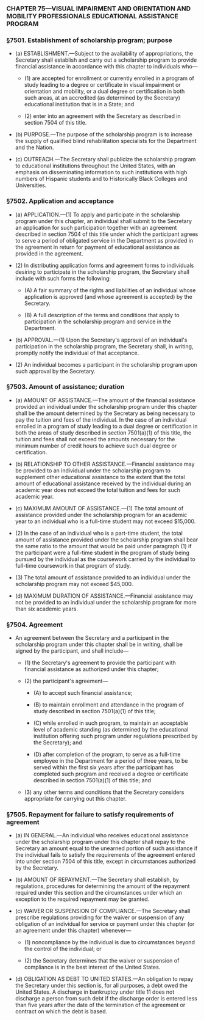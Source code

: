 ### **CHAPTER 75—VISUAL IMPAIRMENT AND ORIENTATION AND MOBILITY PROFESSIONALS EDUCATIONAL ASSISTANCE PROGRAM**

### §7501. Establishment of scholarship program; purpose
* (a) ESTABLISHMENT.—Subject to the availability of appropriations, the Secretary shall establish and carry out a scholarship program to provide financial assistance in accordance with this chapter to individuals who—

  * (1) are accepted for enrollment or currently enrolled in a program of study leading to a degree or certificate in visual impairment or orientation and mobility, or a dual degree or certification in both such areas, at an accredited (as determined by the Secretary) educational institution that is in a State; and

  * (2) enter into an agreement with the Secretary as described in section 7504 of this title.


* (b) PURPOSE.—The purpose of the scholarship program is to increase the supply of qualified blind rehabilitation specialists for the Department and the Nation.

* (c) OUTREACH.—The Secretary shall publicize the scholarship program to educational institutions throughout the United States, with an emphasis on disseminating information to such institutions with high numbers of Hispanic students and to Historically Black Colleges and Universities.

### §7502. Application and acceptance
* (a) APPLICATION.—(1) To apply and participate in the scholarship program under this chapter, an individual shall submit to the Secretary an application for such participation together with an agreement described in section 7504 of this title under which the participant agrees to serve a period of obligated service in the Department as provided in the agreement in return for payment of educational assistance as provided in the agreement.

* (2) In distributing application forms and agreement forms to individuals desiring to participate in the scholarship program, the Secretary shall include with such forms the following:

  * (A) A fair summary of the rights and liabilities of an individual whose application is approved (and whose agreement is accepted) by the Secretary.

  * (B) A full description of the terms and conditions that apply to participation in the scholarship program and service in the Department.


* (b) APPROVAL.—(1) Upon the Secretary's approval of an individual's participation in the scholarship program, the Secretary shall, in writing, promptly notify the individual of that acceptance.

* (2) An individual becomes a participant in the scholarship program upon such approval by the Secretary.

### §7503. Amount of assistance; duration
* (a) AMOUNT OF ASSISTANCE.—The amount of the financial assistance provided an individual under the scholarship program under this chapter shall be the amount determined by the Secretary as being necessary to pay the tuition and fees of the individual. In the case of an individual enrolled in a program of study leading to a dual degree or certification in both the areas of study described in section 7501(a)(1) of this title, the tuition and fees shall not exceed the amounts necessary for the minimum number of credit hours to achieve such dual degree or certification.

* (b) RELATIONSHIP TO OTHER ASSISTANCE.—Financial assistance may be provided to an individual under the scholarship program to supplement other educational assistance to the extent that the total amount of educational assistance received by the individual during an academic year does not exceed the total tuition and fees for such academic year.

* (c) MAXIMUM AMOUNT OF ASSISTANCE.—(1) The total amount of assistance provided under the scholarship program for an academic year to an individual who is a full-time student may not exceed $15,000.

* (2) In the case of an individual who is a part-time student, the total amount of assistance provided under the scholarship program shall bear the same ratio to the amount that would be paid under paragraph (1) if the participant were a full-time student in the program of study being pursued by the individual as the coursework carried by the individual to full-time coursework in that program of study.

* (3) The total amount of assistance provided to an individual under the scholarship program may not exceed $45,000.

* (d) MAXIMUM DURATION OF ASSISTANCE.—Financial assistance may not be provided to an individual under the scholarship program for more than six academic years.

### §7504. Agreement
* An agreement between the Secretary and a participant in the scholarship program under this chapter shall be in writing, shall be signed by the participant, and shall include—

  * (1) the Secretary's agreement to provide the participant with financial assistance as authorized under this chapter;

  * (2) the participant's agreement—

    * (A) to accept such financial assistance;

    * (B) to maintain enrollment and attendance in the program of study described in section 7501(a)(1) of this title;

    * (C) while enrolled in such program, to maintain an acceptable level of academic standing (as determined by the educational institution offering such program under regulations prescribed by the Secretary); and

    * (D) after completion of the program, to serve as a full-time employee in the Department for a period of three years, to be served within the first six years after the participant has completed such program and received a degree or certificate described in section 7501(a)(1) of this title; and


  * (3) any other terms and conditions that the Secretary considers appropriate for carrying out this chapter.

### §7505. Repayment for failure to satisfy requirements of agreement
* (a) IN GENERAL.—An individual who receives educational assistance under the scholarship program under this chapter shall repay to the Secretary an amount equal to the unearned portion of such assistance if the individual fails to satisfy the requirements of the agreement entered into under section 7504 of this title, except in circumstances authorized by the Secretary.

* (b) AMOUNT OF REPAYMENT.—The Secretary shall establish, by regulations, procedures for determining the amount of the repayment required under this section and the circumstances under which an exception to the required repayment may be granted.

* (c) WAIVER OR SUSPENSION OF COMPLIANCE.—The Secretary shall prescribe regulations providing for the waiver or suspension of any obligation of an individual for service or payment under this chapter (or an agreement under this chapter) whenever—

  * (1) noncompliance by the individual is due to circumstances beyond the control of the individual; or

  * (2) the Secretary determines that the waiver or suspension of compliance is in the best interest of the United States.


* (d) OBLIGATION AS DEBT TO UNITED STATES.—An obligation to repay the Secretary under this section is, for all purposes, a debt owed the United States. A discharge in bankruptcy under title 11 does not discharge a person from such debt if the discharge order is entered less than five years after the date of the termination of the agreement or contract on which the debt is based.